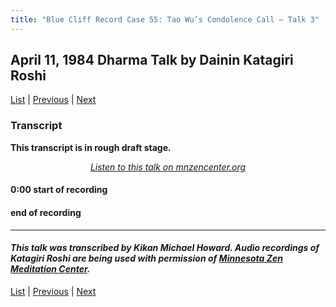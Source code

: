 ```yaml
---
title: "Blue Cliff Record Case 55: Tao Wu’s Condolence Call – Talk 3"
---
```

## April 11, 1984 Dharma Talk by Dainin Katagiri Roshi

[List](list#1984) \| 
[Previous](1984-03-23-Mindfulness-Talk-3) \| 
[Next](1985-06-22-Introduction-to-Buddhism)


### Transcript

**This transcript is in rough draft stage.**

<p align="center" style="font-style: italic">
<a href="https://www.mnzencenter.org/the-dainin-katagiri-audio-archive/blue-cliff-record-case-55-lecture-3" target="_blank">Listen to this talk on mnzencenter.org</a>
</p>

<a name="000"></a>
#### 0:00 start of recording





#### end of recording

---

#### *This talk was transcribed by Kikan Michael Howard. Audio recordings of Katagiri Roshi are being used with permission of [Minnesota Zen Meditation Center](https://www.mnzencenter.org/katagiri-project.html).*

[List](list#1984) \| 
[Previous](1984-03-23-Mindfulness-Talk-3) \| 
[Next](1985-06-22-Introduction-to-Buddhism)